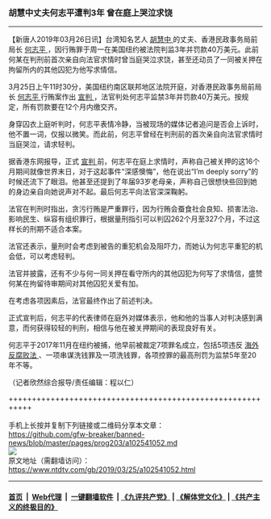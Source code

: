 ### 胡慧中丈夫何志平遭判3年 曾在庭上哭泣求饶
------------------------

<div class="post_content" itemprop="articleBody">
 <p>
  【新唐人2019年03月26日讯】台湾知名艺人
  <a href="https://www.ntdtv.com/gb/胡慧中.htm">
   胡慧中
  </a>
  的丈夫、香港民政事务局前局长
  <a href="https://www.ntdtv.com/gb/何志平.htm">
   何志平
  </a>
  ，因行贿罪于周一在美国纽约被法院判监3年并罚款40万美元。此前何某在判刑前首次亲自向法官求情时曾当庭哭泣求饶，甚至还动员了一同被关押在拘留所内的其他囚犯为他写求情信。
 </p>
 <p>
  3月25日上午11时30分，美国纽约南区联邦地区法院开庭，对香港民政事务局前局长
  <a href="https://www.ntdtv.com/gb/何志平.htm">
   何志平
  </a>
  行贿案作出
  <a href="https://www.ntdtv.com/gb/宣判.htm">
   宣判
  </a>
  ，法官判处何志平监禁3年并罚款40万美元。按规定，所有罚款要在12个月内缴交齐。
 </p>
 <p>
  身穿囚衣上庭听判时，何志平表情冷静，当被现场的媒体记者追问是否会上诉时，他不置一词，仅报以微笑。而此前，何志平曾经在判刑前的首次亲自向法官求情时当庭哭泣，请求轻判。
 </p>
 <p>
  据香港东网报导，正式
  <a href="https://www.ntdtv.com/gb/宣判.htm">
   宣判
  </a>
  前，何志平在庭上求情时，声称自己被关押的这16个月期间就像世界末日，对于这起事件“深感懊悔”，他在说出“I’m deeply sorry”的时候还流下了眼泪。他甚至还提到了年届93岁老母亲，声称自己很想快些回到她的身边亲自向她说声对不起。最后何志平向法官深深鞠躬。
 </p>
 <p>
  法官在判刑时指出，贪污行贿是严重罪行，因为行贿会蚕食社会良知、损害法治、影响民生、纵容有组织罪行，根据量刑指引可以判囚262个月至327个月，不过这样长的刑期不适合本案。
 </p>
 <p>
  法官还表示，量刑时会考虑到被告的重犯机会及阻吓力，而她认为何志平重犯的机会低，可以考虑轻判。
 </p>
 <p>
  法官并披露，还有不少与何一同关押在看守所内的其他囚犯为何写了求情信，盛赞何某在拘留待审期间对其他囚犯关爱有加。
 </p>
 <p>
  在考虑各项因素后，法官最终作出了前述判决。
 </p>
 <p>
  正式宣判后，何志平的代表律师在庭外对媒体表示，他和他的当事人对判决感到满意，而何获得较轻的判刑，相信与他在被关押期间的表现良好有关。
 </p>
 <p>
  何志平于2017年11月在纽约被捕，他早前被裁定7项罪名成立，包括5项违反
  <a href="https://www.ntdtv.com/gb/海外反腐败法.htm">
   海外反腐败法
  </a>
  、一项串谋洗钱罪及一项洗钱罪，各项控罪的最高刑罚为监禁5年至20年不等。
 </p>
 <p>
  （记者欣然综合报导/责任编辑：程以仁）
 </p>
 <div class="single_ad">
 </div>
</div>

+++++++++++++++++++++++++++++++++++++++++++++++++++++++++++<br/><br/>
手机上长按并复制下列链接或二维码分享本文章：<br/>
https://github.com/gfw-breaker/banned-news/blob/master/pages/prog203/a102541052.md <br/>
<a href='https://github.com/gfw-breaker/banned-news/blob/master/pages/prog203/a102541052.md'><img src='https://github.com/gfw-breaker/banned-news/blob/master/pages/prog203/a102541052.md.png'/></a> <br/>
原文地址（需翻墙访问）：https://www.ntdtv.com/gb/2019/03/25/a102541052.html


------------------------
#### [首页](https://github.com/gfw-breaker/banned-news/blob/master/README.md) &nbsp;|&nbsp; [Web代理](https://github.com/labour-camp/helloworld) &nbsp;|&nbsp; [一键翻墙软件](https://github.com/gfw-breaker/nogfw/blob/master/README.md) &nbsp;| [《九评共产党》](https://github.com/gfw-breaker/9ping.md/blob/master/README.md#九评之一评共产党是什么) | [《解体党文化》](https://github.com/gfw-breaker/jtdwh.md/blob/master/README.md) | [《共产主义的终极目的》](https://github.com/gfw-breaker/gczydzjmd.md/blob/master/README.md)

